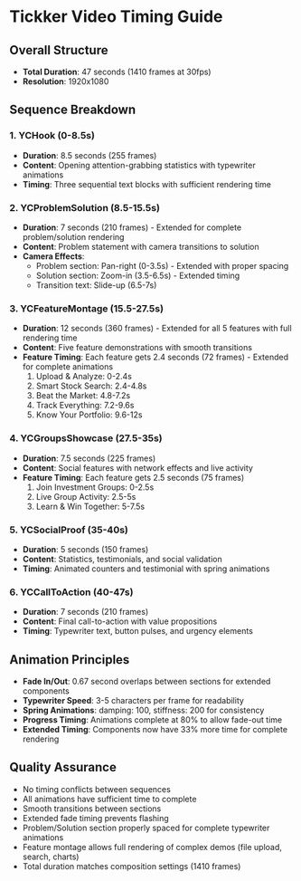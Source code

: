 # Tickker Video Timing Guide

## Overall Structure
- **Total Duration**: 47 seconds (1410 frames at 30fps)
- **Resolution**: 1920x1080

## Sequence Breakdown

### 1. YCHook (0-8.5s)
- **Duration**: 8.5 seconds (255 frames)
- **Content**: Opening attention-grabbing statistics with typewriter animations
- **Timing**: Three sequential text blocks with sufficient rendering time

### 2. YCProblemSolution (8.5-15.5s) 
- **Duration**: 7 seconds (210 frames) - Extended for complete problem/solution rendering
- **Content**: Problem statement with camera transitions to solution
- **Camera Effects**:
  - Problem section: Pan-right (0-3.5s) - Extended with proper spacing
  - Solution section: Zoom-in (3.5-6.5s) - Extended timing
  - Transition text: Slide-up (6.5-7s)

### 3. YCFeatureMontage (15.5-27.5s)
- **Duration**: 12 seconds (360 frames) - Extended for all 5 features with full rendering time
- **Content**: Five feature demonstrations with smooth transitions
- **Feature Timing**: Each feature gets 2.4 seconds (72 frames) - Extended for complete animations
  1. Upload & Analyze: 0-2.4s
  2. Smart Stock Search: 2.4-4.8s
  3. Beat the Market: 4.8-7.2s
  4. Track Everything: 7.2-9.6s
  5. Know Your Portfolio: 9.6-12s

### 4. YCGroupsShowcase (27.5-35s)
- **Duration**: 7.5 seconds (225 frames)
- **Content**: Social features with network effects and live activity
- **Feature Timing**: Each feature gets 2.5 seconds (75 frames)
  1. Join Investment Groups: 0-2.5s
  2. Live Group Activity: 2.5-5s
  3. Learn & Win Together: 5-7.5s

### 5. YCSocialProof (35-40s)
- **Duration**: 5 seconds (150 frames)  
- **Content**: Statistics, testimonials, and social validation
- **Timing**: Animated counters and testimonial with spring animations

### 6. YCCallToAction (40-47s)
- **Duration**: 7 seconds (210 frames)
- **Content**: Final call-to-action with value propositions
- **Timing**: Typewriter text, button pulses, and urgency elements

## Animation Principles
- **Fade In/Out**: 0.67 second overlaps between sections for extended components
- **Typewriter Speed**: 3-5 characters per frame for readability
- **Spring Animations**: damping: 100, stiffness: 200 for consistency
- **Progress Timing**: Animations complete at 80% to allow fade-out time
- **Extended Timing**: Components now have 33% more time for complete rendering

## Quality Assurance
- No timing conflicts between sequences
- All animations have sufficient time to complete
- Smooth transitions between sections
- Extended fade timing prevents flashing
- Problem/Solution section properly spaced for complete typewriter animations
- Feature montage allows full rendering of complex demos (file upload, search, charts)
- Total duration matches composition settings (1410 frames)